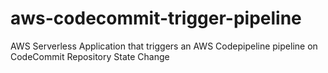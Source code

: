 # aws-codecommit-trigger-pipeline
AWS Serverless Application that triggers an AWS Codepipeline pipeline on CodeCommit Repository State Change
